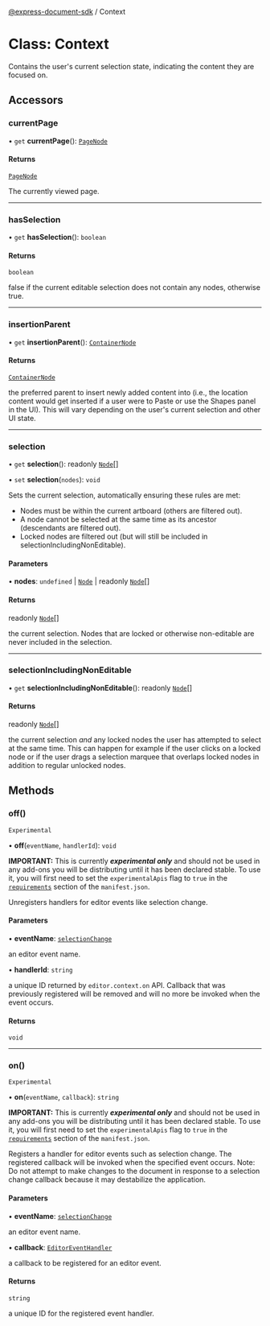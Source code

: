 [@express-document-sdk](../overview.md) / Context

# Class: Context

Contains the user's current selection state, indicating the content they are focused on.

## Accessors

### currentPage

• `get` **currentPage**(): [`PageNode`](PageNode.md)

#### Returns

[`PageNode`](PageNode.md)

The currently viewed page.

---

### hasSelection

• `get` **hasSelection**(): `boolean`

#### Returns

`boolean`

false if the current editable selection does not contain any nodes, otherwise true.

---

### insertionParent

• `get` **insertionParent**(): [`ContainerNode`](../interfaces/ContainerNode.md)

#### Returns

[`ContainerNode`](../interfaces/ContainerNode.md)

the preferred parent to insert newly added content into (i.e., the location content would get inserted if a
user were to Paste or use the Shapes panel in the UI). This will vary depending on the user's current selection and
other UI state.

---

### selection

• `get` **selection**(): readonly [`Node`](Node.md)[]

• `set` **selection**(`nodes`): `void`

Sets the current selection, automatically ensuring these rules are met:

- Nodes must be within the current artboard (others are filtered out).
- A node cannot be selected at the same time as its ancestor (descendants are filtered out).
- Locked nodes are filtered out (but will still be included in selectionIncludingNonEditable).

#### Parameters

• **nodes**: `undefined` \| [`Node`](Node.md) \| readonly [`Node`](Node.md)[]

#### Returns

readonly [`Node`](Node.md)[]

the current selection. Nodes that are locked or otherwise non-editable are never included in the selection.

---

### selectionIncludingNonEditable

• `get` **selectionIncludingNonEditable**(): readonly [`Node`](Node.md)[]

#### Returns

readonly [`Node`](Node.md)[]

the current selection _and_ any locked nodes the user has attempted to select at the same time. This can
happen for example if the user clicks on a locked node or if the user drags a selection marquee that overlaps
locked nodes in addition to regular unlocked nodes.

## Methods

### off()

`Experimental`

• **off**(`eventName`, `handlerId`): `void`

<InlineAlert slots="text" variant="warning"/>

**IMPORTANT:** This is currently ___experimental only___ and should not be used in any add-ons you will be distributing until it has been declared stable. To use it, you will first need to set the `experimentalApis` flag to `true` in the [`requirements`](../../../manifest/index.md#requirements) section of the `manifest.json`.

Unregisters handlers for editor events like selection change.

#### Parameters

• **eventName**: [`selectionChange`](../enumerations/EditorEvent.md#selectionchange)

an editor event name.

• **handlerId**: `string`

a unique ID returned by `editor.context.on` API.
Callback that was previously registered will be removed and will no more be invoked when the event occurs.

#### Returns

`void`

---

### on()

`Experimental`

• **on**(`eventName`, `callback`): `string`

<InlineAlert slots="text" variant="warning"/>

**IMPORTANT:** This is currently ___experimental only___ and should not be used in any add-ons you will be distributing until it has been declared stable. To use it, you will first need to set the `experimentalApis` flag to `true` in the [`requirements`](../../../manifest/index.md#requirements) section of the `manifest.json`.

Registers a handler for editor events such as selection change.
The registered callback will be invoked when the specified event occurs.
Note: Do not attempt to make changes to the document in response to a selection change callback because it may destabilize the application.

#### Parameters

• **eventName**: [`selectionChange`](../enumerations/EditorEvent.md#selectionchange)

an editor event name.

• **callback**: [`EditorEventHandler`](../type-aliases/EditorEventHandler.md)

a callback to be registered for an editor event.

#### Returns

`string`

a unique ID for the registered event handler.
